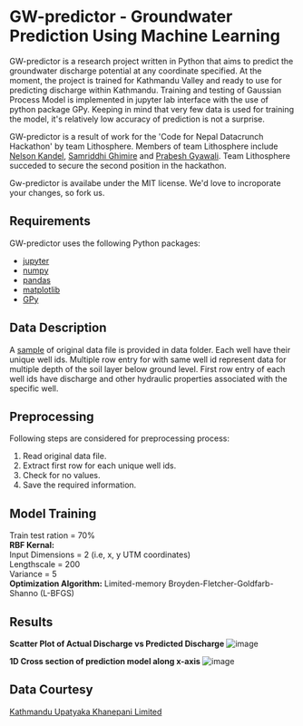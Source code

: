 # GW-predictor - Groundwater Prediction Using Machine Learning
GW-predictor is a research project written in Python that aims to predict the groundwater discharge potential at any coordinate specified. At the moment, the project is trained for Kathmandu Valley and ready to use for predicting discharge within Kathmandu. Training and testing of Gaussian Process Model is implemented in jupyter lab interface with the use of python package GPy. Keeping in mind that very few data is used for training the model, it's relatively low accuracy of prediction is not a surprise.

GW-predictor is a result of work for the 'Code for Nepal Datacrunch Hackathon' by team Lithosphere. Members of team Lithosphere include [Nelson Kandel](https://www.linkedin.com/in/nelsonkandel/), [Samriddhi Ghimire](https://www.linkedin.com/in/er-samriddhi-ghimire-522803215/) and [Prabesh Gyawali](https://www.linkedin.com/in/prabesh-gyawali-9849952a0/). Team Lithosphere succeded to secure the second position in the hackathon.

Gw-predictor is availabe under the MIT license. We'd love to incroporate your changes, so fork us.
## Requirements
GW-predictor uses the following Python packages:
* [jupyter](https://docs.jupyter.org/en/latest/)
* [numpy](https://numpy.org/doc/stable/)
* [pandas](https://pandas.pydata.org/docs/)
* [matplotlib](https://matplotlib.org/stable/index.html)
* [GPy](https://gpy.readthedocs.io/en/deploy/)

## Data Description
A [sample](https://github.com/kandelN/gw-predictor/data/DeepTubeWell_Data-SAMPLE.xlsx) of original data file is provided in data folder. Each well have their unique well ids. Multiple row entry for with same well id represent data for multiple depth of the soil layer below ground level. First row entry of each well ids have discharge and other hydraulic properties associated with the specific well. 

## Preprocessing
Following steps are considered for preprocessing process:
1. Read original data file.
2. Extract first row for each unique well ids.
3. Check for no values.
4. Save the required information.

## Model Training
Train test ration = 70% <br>
**RBF Kernal:** <br>
Input Dimensions = 2 (i.e, x, y UTM coordinates) <br>
Lengthscale = 200 <br>
Variance = 5 <br>
**Optimization Algorithm:**
Limited-memory Broyden-Fletcher-Goldfarb-Shanno (L-BFGS)

## Results
**Scatter Plot of Actual Discharge vs Predicted Discharge**
![image](https://raw.githubusercontent.com/KandelN/gw-predictor/main/images/Qact_Qpre.jpg)

**1D Cross section of prediction model along x-axis**
![image](https://raw.githubusercontent.com/KandelN/gw-predictor/main/images/interval.png)

## Data Courtesy
[Kathmandu Upatyaka Khanepani Limited](https://kathmanduwater.org/)